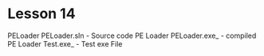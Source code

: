 # Lesson 14 

PELoader
PELoader.sln - Source code PE Loader
PELoader.exe_ - compiled PE Loader
Test.exe_ - Test exe File

